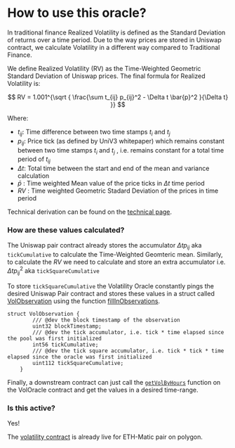 # How to use this oracle?

In traditional finance Realized Volatility is defined as the Standard Deviation of returns over a time period. Due to the way prices are stored in Uniswap contract, we calculate Volatility in a different way compared to Traditional Finance.

We define Realized Volatility (RV) as the Time-Weighted Geometric Standard Deviation of Uniswap prices. The final formula for Realized Volatility is:

$$
RV = 1.001^{\sqrt {
\frac{\sum t_{ij}  p_{ij}^2 - \Delta t \bar{p}^2 }{\Delta t} }}
$$

Where:

- $t_{ij}$: Time difference between two time stamps $t_i$ and $t_j$
- $p_{ij}$: Price tick (as defined by UniV3 whitepaper) which remains constant between two time stamps $t_i$ and $t_j$ , i.e. remains constant for a total time period of $t_{ij}$
- $\Delta t$: Total time between the start and end of the mean and variance calculation
- $\bar{p}$ : Time weighted Mean value of the price ticks in $\Delta t$ time period
- $RV$ : Time weighted Geometric Stadard Deviation of the prices in time period

Technical derivation can be found on the [technical page](https://ankitchiplunkar.com/v3-volatility-oracle/technical/).

### How are these values calculated?

The Uniswap pair contract already stores the accumulator $\Delta t p_{ij}$ aka `tickCumulative` to calculate the Time-Weighted Geomteric mean. Similarly, to calculate the $RV$ we need to calculate and store an extra accumulator i.e. $\Delta t p_{ij}^2$ aka `tickSquareCumulative`

To store `tickSquareCumulative` the Volatility Oracle constantly pings the desired Uniswap Pair contract and stores these values in a struct called [VolObservation](https://github.com/ankitchiplunkar/v3-volatility-oracle/blob/main/contracts/VolOracleLib.sol#L12) using the function [fillInObservations](https://github.com/ankitchiplunkar/v3-volatility-oracle/blob/main/contracts/VolOracle.sol#L150).

```
struct VolObservation {
        /// @dev the block timestamp of the observation
        uint32 blockTimestamp;
        /// @dev the tick accumulator, i.e. tick * time elapsed since the pool was first initialized
        int56 tickCumulative;
        /// @dev the tick square accumulator, i.e. tick * tick * time elapsed since the oracle was first initialized
        uint112 tickSquareCumulative;
    }
```

Finally, a downstream contract can just call the [`getVolByHours`](https://github.com/ankitchiplunkar/v3-volatility-oracle/blob/main/contracts/VolOracle.sol#L113) function on the VolOracle contract and get the values in a desired time-range.

### Is this active?

Yes!

The [volatility contract](https://app.gelato.network/task/0x70159e5218025e38196a8a80d8f873a007e49363b75a6acac2c9087d6acd5df3?chainId=137) is already live for ETH-Matic pair on polygon.
